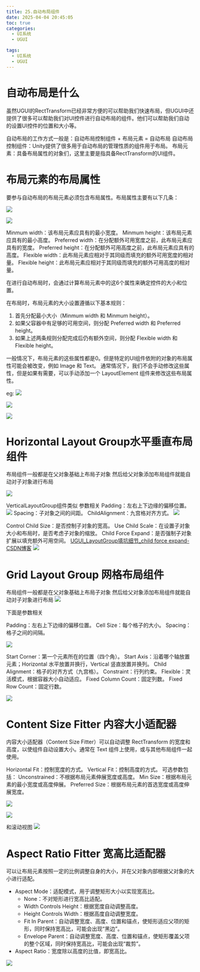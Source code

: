 ```yaml
---
title: 25.自动布局组件
date: 2025-04-04 20:45:05
toc: true
categories:
  - UI系统
  - UGUI

tags:
  - UI系统
  - UGUI
---
```


# 自动布局是什么
虽然UGUI的RectTransform已经非常方便的可以帮助我们快速布局，但UGUI中还提供了很多可以帮助我们对UI控件进行自动布局的组件。他们可以帮助我们自动的设置UI控件的位置和大小等。

自动布局的工作方式一般是：自动布局控制组件 + 布局元素 = 自动布局
自动布局控制组件：Unity提供了很多用于自动布局的管理性质的组件用于布局。
布局元素：具备布局属性的对象们，这里主要是指具备RectTransform的UI组件。

# 布局元素的布局属性
要参与自动布局的布局元素必须包含布局属性。布局属性主要有以下几条：


![](25.自动布局组件/file-20250404205032633.png)

![](25.自动布局组件/file-20250404205105887.png)


Minmum width：该布局元素应具有的最小宽度。
Minmum height：该布局元素应具有的最小高度。
Preferred width：在分配额外可用宽度之前，此布局元素应具有的宽度。
Preferred height：在分配额外可用高度之前，此布局元素应具有的高度。
Flexible width：此布局元素应相对于其同级而填充的额外可用宽度的相对量。
Flexible height：此布局元素应相对于其同级而填充的额外可用高度的相对量。



在进行自动布局时，会通过计算布局元素中的这6个属性来确定控件的大小和位置。

在布局时，布局元素的大小设置遵循以下基本规则：
1. 首先分配最小大小（Minmum width 和 Minmum height）。
2. 如果父容器中有足够的可用空间，则分配 Preferred width 和 Preferred height。
3. 如果上述两条规则分配完成后仍有额外空间，则分配 Flexible width 和 Flexible height。

一般情况下，布局元素的这些属性都是0。但是特定的UI组件依附的对象的布局属性可能会被改变，例如 Image 和 Text。
通常情况下，我们不会手动修改这些属性，但是如果有需要，可以手动添加一个 LayoutElement 组件来修改这些布局属性。

eg:
![](25.自动布局组件/file-20250404211302759.png)

![](25.自动布局组件/Horizontal%20Layout%20Grouip%20Element参数更改动画.gif)

![](25.自动布局组件/Horizontal%20Layout%20Grouip%20Element其它参数更改动画.gif)

# Horizontal Layout Group水平垂直布局组件

布局组件一般都是在父对象基础上布局子对象
然后给父对象添加布局组件就能自动对子对象进行布局

![](25.自动布局组件/Horizontal%20Layout%20Grouip动画.gif)


VerticalLayoutGroup组件类似
参数相关
Padding：左右上下边缘的偏移位置。
![](25.自动布局组件/Horizontal%20Layout%20Grouip填充参数动画.gif)
Spacing：子对象之间的间距。
ChildAlignment：九宫格对齐方式。
![](25.自动布局组件/Horizontal%20Layout%20Grouip对齐参数动画.gif)

Control Child Size：是否控制子对象的宽高。
Use Child Scale：在设置子对象大小和布局时，是否考虑子对象的缩放。
Child Force Expand：是否强制子对象扩展以填充额外可用空间。
[UGUI_LayoutGroup填坑细节_child force expand-CSDN博客](https://blog.csdn.net/YE_wolf/article/details/78247332)
![](25.自动布局组件/Horizontal%20Layout%20Grouip最后三参数动画.gif)



# Grid Layout Group 网格布局组件
布局组件一般都是在父对象基础上布局子对象
然后给父对象添加布局组件就能自动对子对象进行布局
![](25.自动布局组件/file-20250404212846020.png)

下面是参数相关

Padding：左右上下边缘的偏移位置。
Cell Size：每个格子的大小。
Spacing：格子之间的间隔。

![](25.自动布局组件/Grid%20Layout%20Group参数更改动画.gif)


Start Corner：第一个元素所在的位置（四个角）。
Start Axis：沿着哪个轴放置元素；Horizontal 水平放置并换行，Vertical 竖直放置并换列。
Child Alignment：格子的对齐方式（九宫格）。
Constraint：行列约束。
Flexible：灵活模式，根据容器大小自动适应。
Fixed Column Count：固定列数。
Fixed Row Count：固定行数。

![](25.自动布局组件/Grid%20Layout%20Group更多参数更改动画.gif)


# Content Size Fitter 内容大小适配器
内容大小适配器（Content Size Fitter）可以自动调整 RectTransform 的宽度和高度，以使组件自动设置大小。通常在 Text 组件上使用，或与其他布局组件一起使用。

Horizontal Fit：控制宽度的方式。
Vertical Fit：控制高度的方式。
可选参数包括：
Unconstrained：不根据布局元素伸展宽度或高度。
Min Size：根据布局元素的最小宽度或高度伸展。
Preferred Size：根据布局元素的首选宽度或高度伸展宽度。

![](25.自动布局组件/Content%20SizeFitter%20动画.gif)

![](25.自动布局组件/Content%20Size%20Fitter与其它布局组件动画.gif)


和滚动视图
![](25.自动布局组件/Content%20Size%20Fitter与ScrollView组件动画.gif)


# Aspect Ratio Fitter 宽高比适配器
可以让布局元素按照一定的比例调整自身的大小，并在父对象内部根据父对象的大小进行适配。


- Aspect Mode：适配模式，用于调整矩形大小以实现宽高比。
    - None：不对矩形进行宽高比适配。
    - Width Controls Height：根据宽度自动调整高度。
    - Height Controls Width：根据高度自动调整宽度。
    - Fit In Parent：自动调整宽度、高度、位置和锚点，使矩形适应父项的矩形，同时保持宽高比，可能会出现“黑边”。
    - Envelope Parent：自动调整宽度、高度、位置和锚点，使矩形覆盖父项的整个区域，同时保持宽高比，可能会出现“裁剪”。
- Aspect Ratio：宽度除以高度的比值，即宽高比。

![](25.自动布局组件/Aspect%20Ratio%20Fitter组件动画%201.gif)


